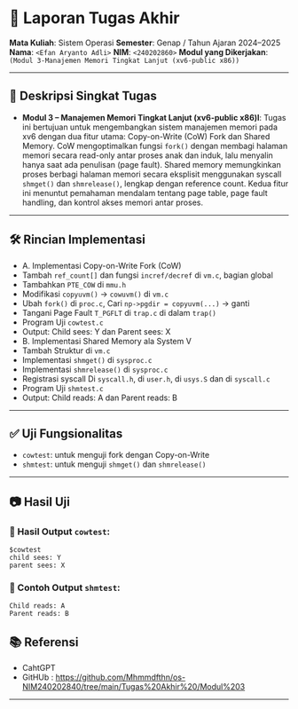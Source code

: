 # 📝 Laporan Tugas Akhir

**Mata Kuliah**: Sistem Operasi
**Semester**: Genap / Tahun Ajaran 2024–2025
**Nama**: `<Efan Aryanto Adli>`
**NIM**: `<240202860>`
**Modul yang Dikerjakan**:
`(Modul 3-Manajemen Memori Tingkat Lanjut (xv6-public x86))`

---

## 📌 Deskripsi Singkat Tugas
* **Modul 3 – Manajemen Memori Tingkat Lanjut (xv6-public x86)l**:
Tugas ini bertujuan untuk mengembangkan sistem manajemen memori pada xv6 dengan dua fitur utama: Copy-on-Write (CoW) Fork dan Shared Memory. CoW mengoptimalkan fungsi `fork()` dengan membagi halaman memori secara read-only antar proses anak dan induk, lalu menyalin hanya saat ada penulisan (page fault). Shared memory memungkinkan proses berbagi halaman memori secara eksplisit menggunakan syscall `shmget()` dan `shmrelease()`, lengkap dengan reference count. Kedua fitur ini menuntut pemahaman mendalam tentang page table, page fault handling, dan kontrol akses memori antar proses.
---

## 🛠️ Rincian Implementasi

* A. Implementasi Copy-on-Write Fork (CoW)
* Tambah `ref_count[]` dan fungsi `incref/decref` di `vm.c`, bagian global
* Tambahkan `PTE_COW` di `mmu.h`
* Modifikasi `copyuvm()` → `cowuvm()` di `vm.c`
* Ubah `fork()` di `proc.c`, Cari `np->pgdir = copyuvm(...)` → ganti
* Tangani Page Fault `T_PGFLT` di `trap.c` di dalam `trap()`
* Program Uji `cowtest.c`
* Output: Child sees: Y dan Parent sees: X
* B. Implementasi Shared Memory ala System V
* Tambah Struktur di `vm.c`
* Implementasi `shmget()` di `sysproc.c`
* Implementasi `shmrelease()` di `sysproc.c`
* Registrasi syscall Di `syscall.h`, di `user.h`, di `usys.S` dan di `syscall.c`
* Program Uji `shmtest.c`
* Output: Child reads: A dan Parent reads: B
---

## ✅ Uji Fungsionalitas

* `cowtest`: untuk menguji fork dengan Copy-on-Write
* `shmtest`: untuk menguji `shmget()` dan `shmrelease()`
---

## 📷 Hasil Uji

### 📍 Hasil Output `cowtest`:

```
$cowtest
child sees: Y
parent sees: X
```

### 📍 Contoh Output `shmtest`:

```
Child reads: A
Parent reads: B
```

## 📚 Referensi

* CahtGPT
* GitHUb : https://github.com/Mhmmdfthn/os-NIM240202840/tree/main/Tugas%20Akhir%20/Modul%203

---
